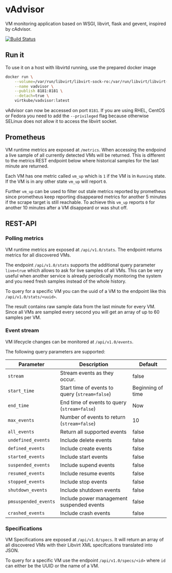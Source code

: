 # vAdvisor

VM monitoring application based on WSGI, libvirt, flask and gevent, inspired by cAdvisor. 

[![Build Status](https://travis-ci.org/kubevirt/vAdvisor.svg?branch=master)](https://travis-ci.org/kubevirt/vAdvisor)

## Run it

To use it on a host with libvirtd running, use the prepared docker image

```bash
docker run \
    --volume=/var/run/libvirt/libvirt-sock-ro:/var/run/libvirt/libvirt-sock-ro:Z \
    --name vadvisor \
    --publish 8181:8181 \
    --detach=true \
    virtkube/vadvisor:latest
```

vAdvisor can now be accessed on port `8181`. If you are using RHEL, CentOS or
Fedora you need to add the `--privileged` flag because otherwise SELinux does
not allow it to access the libvirt socket.

## Prometheus

VM runtime metrics are exposed at `/metrics`. When accessing the endpoind a
live sample of all currently detected VMs will be returned. This is different
to the metrics REST endpoint below where historical samples for the last minute
are returned.

Each VM has one metric called `vm_up` which is `1` if the VM is in `Running` state.
If the VM is in any other state `vm_up` will report `0`.

Further `vm_up` can be used to filter out stale metrics reported by prometheus
since prometheus keep reporting disappeared metrics for another 5 minutes if
the scrape target is still reachable. To achieve this `vm_up` reports `0` for
another 10 minutes after a VM disappeard or was shut off. 

## REST-API

### Polling metrics

VM runtime metrics are exposed at `/api/v1.0/stats`. The endpoint returns metrics
for all discovered VMs.

The endpoint `/api/v1.0/stats` supports the additional query parameter
`live=true` which allows to ask for live samples of all VMs. This can be very
useful when another service is already periodically monitoring the system and
you need fresh samples instead of the whole history.

To query for a specific VM you can the uuid of a VM to the endpoint like this
`/api/v1.0/stats/<uuid>`.

The result contains raw sample data from the last minute for every VM. Since
all VMs are sampled every second you will get an array of up to 60 samples per
VM.

### Event stream

VM lifecycle changes can be monitored at `/api/v1.0/events`.

The following query parameters are supported:

| Parameter           | Description                                   | Default           |
|---------------------|-----------------------------------------------|-------------------|
|`stream`             |Stream events as they occur.                   | false             |
|`start_time`         |Start time of events to query (`stream=false`) | Beginning of time |
|`end_time`           |End time of events to query (`stream=false`)   | Now               |
|`max_events`         |Number of events to return (`stream=false`)    | 10                |
|`all_events`         |Return all supported events                    | false             |
|`undefined_events`   |Include delete events                          | false             |
|`defined_events`     |Include create events                          | false             |
|`started_events`     |Include start events                           | false             |
|`suspended_events`   |Include supend events                          | false             |
|`resumed_events`     |Include resume events                          | false             |
|`stopped_events`     |Include stop events                            | false             |
|`shutdown_events`    |Include shutdown events                        | false             |
|`pmsuspended_events` |Include power management suspended events      | false             |
|`crashed_events`     |Include crash events                           | false             |

### Specifications

VM Specifications are exposed at `/api/v1.0/specs`. It will return an array of
all discovered VMs with their Libvirt XML specifcations translated into JSON.

To query for a specific VM use the endpoint `/api/v1.0/specs/<id>` where `id`
can either be the UUID or the name of a VM.
